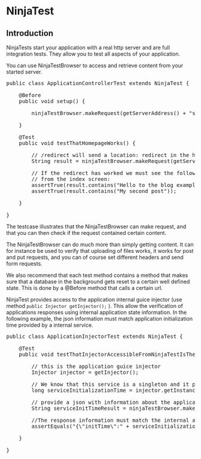 NinjaTest
=========

Introduction
------------

NinjaTests start your application with a real http server and are full integration
tests. They allow you to test all aspects of your application.

You can use NinjaTestBrowser to access and retrieve content from your started
server.

<pre class="prettyprint">
public class ApplicationControllerTest extends NinjaTest {

    @Before
    public void setup() {

        ninjaTestBrowser.makeRequest(getServerAddress() + "setup");

    }

    @Test
    public void testThatHomepageWorks() {

        // /redirect will send a location: redirect in the headers
        String result = ninjaTestBrowser.makeRequest(getServerAddress() + "/");

        // If the redirect has worked we must see the following text
        // from the index screen:
        assertTrue(result.contains("Hello to the blog example!"));
        assertTrue(result.contains("My second post"));

    }

}
</pre>

The testcase illustrates that the NinjaTestBrowser can make request, and that you can then check
if the request contained certain content.

The NinjaTestBrowser can do much more than simply getting content. It can for instance be used
to verify that uploading of files works, it works for post and put requests, and you can 
of course set different headers and send form requests.

We also recommend that each test method contains a method that makes sure that 
a database in the background
gets reset to a certain well defined state. 
This is done by a @Before method that calls a certain url.

NinjaTest provides access to the application internal guice injector
 (use method <code>public Injector getInjector();</code> ).
This allow the verification of applications responses using internal 
application state information. In the following example, the json information 
must match application initialization time provided by a internal service.

<pre class="prettyprint">
public class ApplicationInjectorTest extends NinjaTest {

    @Test
    public void testThatInjectorAccessibleFromNinjaTestIsTheApplicationInjector() {

        // this is the application guice injector
        Injector injector = getInjector();

        // We know that this service is a singleton and it provides the application initialization time.
        long serviceInitializationTime = injector.getInstance(GreetingService.class).getServiceInitializationTime();

        // provide a json with information about the application initialization time.
        String serviceInitTimeResult = ninjaTestBrowser.makeJsonRequest(getServerAddress() + "/serviceInitTime");

        //The response information must match the internal application state
        assertEquals("{\"initTime\":" + serviceInitializationTime + "}", serviceInitTimeResult);

    }

}
</pre>